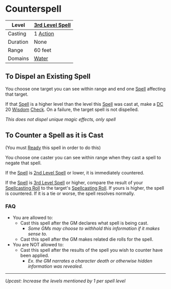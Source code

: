 # Counterspell

| Level    | [3rd Level Spell](3rd%20Level%20Spells.md)          |
| -------- | --------------------------------------------------- |
| Casting  | 1 [Action](../../../../Game%20Procedures/Action.md) |
| Duration | None                                                |
| Range    | 60 feet                                             |
| Domains  | [Water](../../../Spell%20Domains/Water.md)          |

## To Dispel an Existing Spell

You choose one target you can see within range and end one [Spell](../../../Spellcasting/Spells.md) affecting that target.

If that [Spell](../../../Spellcasting/Spells.md) is a higher level than the level this [Spell](../../../Spellcasting/Spells.md) was cast at, make a [DC](../../../../Game%20Procedures/DC.md) 20 [Wisdom](../../../../Player%20Characters/Chosen%20Statistics/Wisdom.md) [Check](../../../../Game%20Procedures/Check.md). On a failure, the target spell is not dispelled.

*This does not dispel unique magic effects, only spell*

## To Counter a Spell as it is Cast

(You must [Ready](../../../../Game%20Procedures/Reaction.md#Ready) this spell in order to do this)

You choose one caster you can see within range when they cast a spell to negate that spell.

If the [Spell](../../../Spellcasting/Spells.md) is [2nd Level Spell](../../Spell%20Level.md) or lower, it is immediately countered.

If the [Spell](../../../Spellcasting/Spells.md) is [3rd Level Spell](../../Spell%20Level.md) or higher, compare the result of your [Spellcasting Roll](../../../Spellcasting/Spellcasting.md#The%20Spellcasting%20Roll) to the target's [Spellcasting Roll](../../../Spellcasting/Spellcasting.md#The%20Spellcasting%20Roll). If yours is higher, the spell is countered. If it is a tie or worse, the spell resolves normally.

### FAQ

- You are allowed to:
	- Cast this spell after the GM declares what spell is being cast.
		- *Some GMs may choose to withhold this information if it makes sense to.*
	- Cast this spell after the GM makes related die rolls for the spell.
- You are NOT allowed to:
	- Cast this spell after the results of the spell you wish to counter have been applied.
		- *Ex. the GM narrates a character death or otherwise hidden information was revealed.*

---
*Upcast: Increase the levels mentioned by 1 per spell level*
